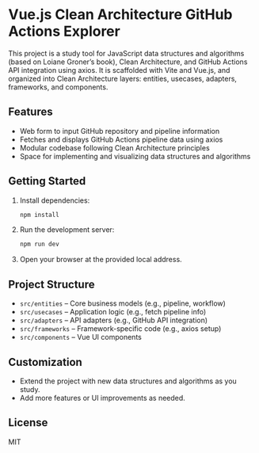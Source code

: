 # Vue.js Clean Architecture GitHub Actions Explorer

This project is a study tool for JavaScript data structures and algorithms (based on Loiane Groner’s book), Clean Architecture, and GitHub Actions API integration using axios. It is scaffolded with Vite and Vue.js, and organized into Clean Architecture layers: entities, usecases, adapters, frameworks, and components.

## Features
- Web form to input GitHub repository and pipeline information
- Fetches and displays GitHub Actions pipeline data using axios
- Modular codebase following Clean Architecture principles
- Space for implementing and visualizing data structures and algorithms

## Getting Started
1. Install dependencies:
   ```sh
   npm install
   ```
2. Run the development server:
   ```sh
   npm run dev
   ```
3. Open your browser at the provided local address.

## Project Structure
- `src/entities` – Core business models (e.g., pipeline, workflow)
- `src/usecases` – Application logic (e.g., fetch pipeline info)
- `src/adapters` – API adapters (e.g., GitHub API integration)
- `src/frameworks` – Framework-specific code (e.g., axios setup)
- `src/components` – Vue UI components

## Customization
- Extend the project with new data structures and algorithms as you study.
- Add more features or UI improvements as needed.

## License
MIT
